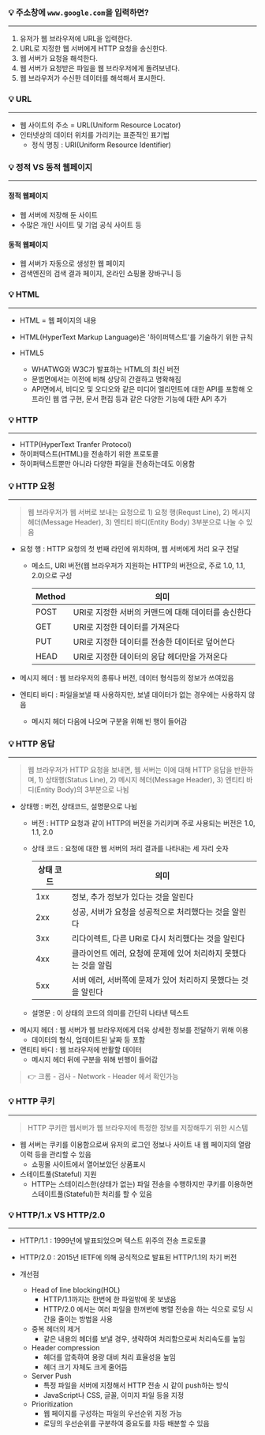 ### 💡 주소창에 `www.google.com`을 입력하면?
---
1. 유저가 웹 브라우저에 URL을 입력한다.
2. URL로 지정한 웹 서버에게 HTTP 요청을 송신한다.
3. 웹 서버가 요청을 해석한다.
4. 웹 서버가 요청받은 파일을 웹 브라우저에게 돌려보낸다.
5. 웹 브라우저가 수신한 데이터를 해석해서 표시한다.

### 💡 URL
---
- 웹 사이트의 주소 = URL(Uniform Resource Locator)
- 인터넷상의 데이터 위치를 가리키는 표준적인 표기법
  - 정식 명칭 : URI(Uniform Resource Identifier)

### 💡 정적 VS 동적 웹페이지
---
#### 정적 웹페이지
- 웹 서버에 저장해 둔 사이트
- 수많은 개인 사이트 및 기업 공식 사이트 등
#### 동적 웹페이지
- 웹 서버가 자동으로 생성한 웹 페이지
- 검색엔진의 검색 결과  페이지, 온라인 쇼핑몰 장바구니 등

### 💡 HTML
---
- HTML = 웹 페이지의 내용
- HTML(HyperText Markup Language)은 '하이퍼텍스트'를 기술하기 위한 규칙

- HTML5
  - WHATWG와 W3C가 발표하는 HTML의 최신 버전
  - 문법면에서는 이전에 비해 상당히 간결하고 명확해짐
  - API면에서, 비디오 및 오디오와 같은 미디어 엘리먼트에 대한 API를 포함해 오프라인 웹 앱 구현, 문서 편집 등과 같은 다양한 기능에 대한 API 추가

### 💡 HTTP
---
- HTTP(HyperText Tranfer Protocol)
- 하이퍼텍스트(HTML)을 전송하기 위한 프로토콜
- 하이퍼텍스트뿐만 아니라 다양한 파일을 전송하는데도 이용함

### 💡 HTTP 요청
---
> 웹 브라우저가 웹 서버로 보내는 요청으로 1) 요청 행(Requst Line), 2) 메시지 헤더(Message Header), 3) 엔티티 바디(Entity Body) 3부분으로 나눌 수 있음
- 요청 행 : HTTP 요청의 첫 번째 라인에 위치하며, 웹 서버에게 처리 요구 전달
  - 메소드, URI 버전(웹 브라우저가 지원하는 HTTP의 버전으로, 주로 1.0, 1.1, 2.0)으로 구성

    | **Method** | **의미** |
    | --- | --- |
    | POST | URI로 지정한 서버의 커맨드에 대해 데이터를 송신한다 |
    | GET |URI로 지정한 데이터를 가져온다 |
    | PUT | URI로 지정한 데이터를 전송한 데이터로 덮어쓴다 |
    | HEAD | URI로 지정한 데이터의 응답 헤더만을 가져온다 |

- 메시지 헤더 : 웹 브라우저의 종류나 버전, 데이터 형식등의 정보가 쓰여있음
- 엔티티 바디 : 파일을보낼 때 사용하지만, 보낼 데이터가 없는 경우에는 사용하지 않음
  - 메시지 헤더 다음에 나오며 구분을 위해 빈 행이 들어감

### 💡 HTTP 응답
---
> 웹 브라우저가 HTTP 요청을 보내면, 웹 서버는 이에 대해 HTTP 응답을 반환하며, 1) 상태행(Status Line), 2) 메시지 헤더(Message Header), 3) 엔티티 바디(Entity Body)의 3부분으로 나뉨
- 상태행 : 버전, 상태코드, 설명문으로 나뉨
  - 버전 : HTTP 요청과 같이 HTTP의 버전을 가리키며 주로 사용되는 버전은 1.0, 1.1, 2.0
  - 상태 코드 : 요청에 대한 웹 서버의 처리 결과를 나타내는 세 자리 숫자
    
    | **상태 코드** | **의미** |
    | --- | --- |
    | 1xx | 정보, 추가 정보가 있다는 것을 알린다 |
    | 2xx | 성공, 서버가 요청을 성공적으로 처리했다는 것을 알린다 |
    | 3xx | 리다이렉트, 다른 URI로 다시 처리했다는 것을 알린다 |
    | 4xx | 클라이언트 에러, 요청에 문제에 있어 처리하지 못했다는 것을 알림 |
    | 5xx | 서버 에러, 서버쪽에 문제가 있어 처리하지 못했다는 것을 알린다 |
    
  - 설명문 : 이 상태의 코드의 의미를 간단히 나타낸 텍스트  
- 메시지 헤더 : 웹 서버가 웹 브라우저에게 더욱 상세한 정보를 전달하기 위해 이용
  - 데이터의 형식, 업데이트된 날짜 등 포함
- 앤티티 바디 : 웹 브라우저에 반활할 데이터
  - 메시지 헤더 뒤에 구분을 위해 빈행이 들어감 

> 👉 크롬 - 검사 - Network - Header 에서 확인가능


### 💡 HTTP 쿠키
---
> HTTP 쿠키란 웹서버가 웹 브라우저에 특정한 정보를 저장해두기 위한 시스템
- 웹 서버는 쿠키를 이용함으로써 유저의 로그인 정보나 사이트 내 웹 페이지의 열람 이력 등을 관리할 수 있음
  - 쇼핑몰 사이트에서 열어보았던 상품표시
- 스테이트풀(Stateful) 지원
  - HTTP는 스테이리스한(상태가 없는) 파일 전송을 수행하지만 쿠키를 이용하면 스테이트풀(Stateful)한 처리를 할 수 있음

### 💡 HTTP/1.x VS HTTP/2.0 
---
- HTTP/1.1 : 1999년에 발표되었으며 텍스트 위주의 전송 프로토콜
- HTTP/2.0 : 2015년 IETF에 의해 공식적으로 발표된 HTTP/1.1의 차기 버전

- 개선점
  - Head of line blocking(HOL)
    - HTTP/1.1까지는 한번에 한 파일밖에 못 보냈음
    - HTTP/2.0 에서는 여러 파일을 한꺼번에 병렬 전송을 하는 식으로 로딩 시간을 줄이는 방법을 사용
  - 중복 헤더의 제거
    - 같은 내용의 헤더를 보낼 경우, 생략하여 처리함으로써 처리속도를 높임
  - Header compression
    - 헤더를 압축하여 용량 대비 처리 효율성을 높임
    - 헤더 크기 자체도 크게 줄어듬
  - Server Push
    - 특정 파일을 서버에 지정해서 HTTP 전송 시 같이 push하는 방식
    - JavaScript나 CSS, 글꼴, 이미지 파일 등을 지정
  - Prioritization
    - 웹 페이지를 구성하는 파일의 우선순위 지정 가능
    - 로딩의 우선순위를 구분하여 중요도를 차등 배분할 수 있음
